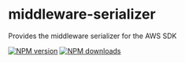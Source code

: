 # middleware-serializer

Provides the middleware serializer for the AWS SDK

[![NPM version](https://img.shields.io/npm/v/@aws-sdk/middleware-serializer.svg)](https://www.npmjs.com/package/@aws-sdk/middleware-serializer)
[![NPM downloads](https://img.shields.io/npm/dm/@aws-sdk/middleware-serializer.svg)](https://www.npmjs.com/package/@aws-sdk/middleware-serializer)
